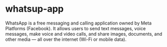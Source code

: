 # whatsup-app
WhatsApp is a free messaging and calling application owned by Meta Platforms (Facebook). It allows users to send text messages, voice messages, make voice and video calls, and share images, documents, and other media — all over the internet (Wi-Fi or mobile data). 

